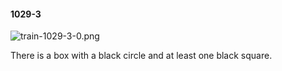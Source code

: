 #### 1029-3
![train-1029-3-0.png](https://github.com/lil-lab/nlvr/raw/master/nlvr/train/images/6/train-1029-3-0.png "train-1029-3-0.png")

There is a box with a black circle and at least one black square.